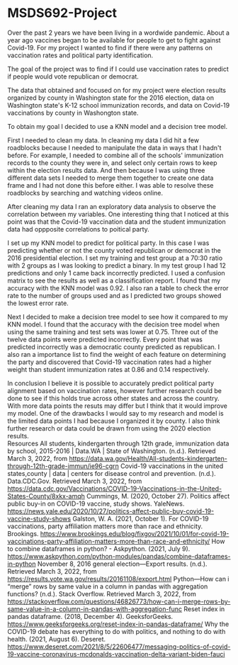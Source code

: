 # MSDS692-Project
Over the past 2 years we have been living in a wordwide pandemic.  About a year ago vaccines began to be available for people to get to fight against Covid-19. 
For my project I wanted to find if there were any patterns on vaccination rates and political party identification.  

The goal of the project was to find if I could use vaccination rates to predict if people would vote republican or democrat.

The data that obtained and focused on for my project were election results organized by county in Washington state for the 2016 election, data on Washington state's K-12 school immunization records, and data on Covid-19 vaccinations by county in Washongton state.

To obtain my goal I decided to use a KNN model and a decision tree model.  

First I needed to clean my data.  In cleaning my data I did hit a few roadblocks because I needed to manipulate the data in ways that I hadn't before.  For example, I needed to combine all of the schools' immunization records to the county they were in, and select only certain rows to keep within the election results data. And then because I was using three different data sets I needed to merge them together to create one data frame and I had not done this before either.  I was able to resolve these roadblocks by searching and watching videos online. 

After cleaning my data I ran an exploratory data analysis to observe the correlation between my variables.  One interesting thing that I noticed at this point was that the Covid-19 vaccination data and the student immunization data had oppposite correlations to poitical party.  

I set up my KNN model to predict for political party.  In this case I was predicting whether or not the county voted republican or democrat in the 2016 presidential election.  I set my training and test group at a 70:30 ratio with 2 groups as I was looking to predict a binary.  In my test group I had 12 predictions and only 1 came back incorrectly predicted.  I used a confusion matrix to see the results as well as a classification report.  I found that my accuracy with the KNN model was 0.92. 
I also ran a table to check the error rate to the number of groups used and as I predicted two groups showed the lowest error rate.  

Next I decided to make a decision tree model to see how it compared to my KNN model.  I found that the accuracy with the decision tree model when using the same training and test sets was lower at 0.75.  Three out of the twelve data points were predicted incorrectly.  Every point that was predicted incorrectly was a democratic county predicted as republican.  I also ran a importance list to find the weight of each feature on determining the party and discovered that Covid-19 vaccination rates had a higher weight than student immunization rates at 0.86 and 0.14 respectively.  

In conclusion I believe it is possible to accurately predict political party alignment based on vaccination rates, however further research could be done to see if this holds true across other states and across the country. With more data points the resuts may differ but I think that it would improve my model.  One of the drawbacks I would say to my research and model is the limited data points I had because I organized it by county.  I also think further research or data could be drawn from using the 2020 election results.  
Resources
All students, kindergarten through 12th grade, immunization data by school, 2015-2016 | Data.WA | State of Washington. (n.d.). Retrieved March 3, 2022, from https://data.wa.gov/Health/All-students-kindergarten-through-12th-grade-immun/ie96-cgrn
Covid-19 vaccinations in the united states,county | data | centers for disease control and prevention. (n.d.). Data.CDC.Gov. Retrieved March 3, 2022, from https://data.cdc.gov/Vaccinations/COVID-19-Vaccinations-in-the-United-States-County/8xkx-amqh
Cummings, M. (2020, October 27). Politics affect public buy-in on COVID-19 vaccine, study shows. YaleNews. https://news.yale.edu/2020/10/27/politics-affect-public-buy-covid-19-vaccine-study-shows
Galston, W. A. (2021, October 1). For COVID-19 vaccinations, party affiliation matters more than race and ethnicity. Brookings. https://www.brookings.edu/blog/fixgov/2021/10/01/for-covid-19-vaccinations-party-affiliation-matters-more-than-race-and-ethnicity/
How to combine dataframes in python? - Askpython. (2021, July 9). https://www.askpython.com/python-modules/pandas/combine-dataframes-in-python
November 8, 2016 general election—Export results. (n.d.). Retrieved March 3, 2022, from https://results.vote.wa.gov/results/20161108/export.html
Python—How can i “merge” rows by same value in a column in pandas with aggregation functions? (n.d.). Stack Overflow. Retrieved March 3, 2022, from https://stackoverflow.com/questions/46826773/how-can-i-merge-rows-by-same-value-in-a-column-in-pandas-with-aggregation-func
Reset index in pandas dataframe. (2018, December 4). GeeksforGeeks. https://www.geeksforgeeks.org/reset-index-in-pandas-dataframe/
Why the COVID-19 debate has everything to do with politics, and nothing to do with health. (2021, August 6). Deseret. https://www.deseret.com/2021/8/5/22606477/messaging-politics-of-covid-19-vaccine-coronavirus-mcdonalds-vaccination-delta-variant-biden-fauci

